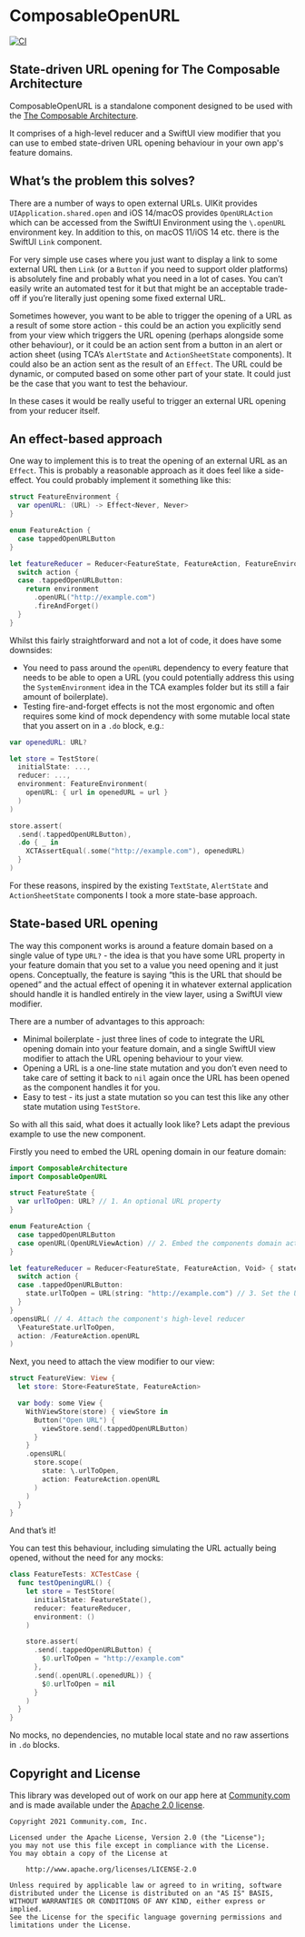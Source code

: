 # ComposableOpenURL

[![CI](https://github.com/Shimmur/composable-open-url/actions/workflows/ci.yml/badge.svg)](https://github.com/Shimmur/composable-open-url/actions/workflows/ci.yml)

## State-driven URL opening for The Composable Architecture

ComposableOpenURL is a standalone component designed to be used with the [The Composable Architecture](https://github.com/pointfreeco/swift-composable-architecture).

It comprises of a high-level reducer and a SwiftUI view modifier that you can use to embed state-driven URL opening behaviour in your own app's feature domains.

## What’s the problem this solves?

There are a number of ways to open external URLs. UIKit provides `UIApplication.shared.open` and iOS 14/macOS provides `OpenURLAction` which can be accessed from the SwiftUI Environment using the `\.openURL` environment key. In addition to this, on macOS 11/iOS 14 etc. there is the SwiftUI `Link` component.

For very simple use cases where you just want to display a link to some external URL then `Link` (or a `Button` if you need to support older platforms) is absolutely fine and probably what you need in a lot of cases. You can’t easily write an automated test for it but that might be an acceptable trade-off if you’re literally just opening some fixed external URL.

Sometimes however, you want to be able to trigger the opening of a URL as a result of some store action - this could be an action you explicitly send from your view which triggers the URL opening (perhaps alongside some other behaviour), or it could be an action sent from a button in an alert or action sheet (using TCA’s `AlertState` and `ActionSheetState` components). It could also be an action sent as the result of an `Effect`. The URL could be dynamic, or computed based on some other part of your state. It could just be the case that you want to test the behaviour.

In these cases it would be really useful to trigger an external URL opening from your reducer itself.

## An effect-based approach

One way to implement this is to treat the opening of an external URL as an `Effect`. This is probably a reasonable approach as it does feel like a side-effect. You could probably implement it something like this:

```swift
struct FeatureEnvironment {
  var openURL: (URL) -> Effect<Never, Never>
}

enum FeatureAction {
  case tappedOpenURLButton
}

let featureReducer = Reducer<FeatureState, FeatureAction, FeatureEnvironment> { state, action environment in
  switch action {
  case .tappedOpenURLButton:
    return environment
      .openURL("http://example.com")
      .fireAndForget()  
  }
}
```

Whilst this fairly straightforward and not a lot of code, it does have some downsides:

* You need to pass around the `openURL` dependency to every feature that needs to be able to open a URL (you could potentially address this using the `SystemEnvironment` idea in the TCA examples folder but its still a fair amount of boilerplate).
* Testing fire-and-forget effects is not the most ergonomic and often requires some kind of mock dependency with some mutable local state that you assert on in a `.do` block, e.g.:

```swift
var openedURL: URL?

let store = TestStore(
  initialState: ...,
  reducer: ...,
  environment: FeatureEnvironment(
    openURL: { url in openedURL = url }
  )
)

store.assert(
  .send(.tappedOpenURLButton),
  .do { _ in
    XCTAssertEqual(.some("http://example.com"), openedURL)
  }
)
```

For these reasons, inspired by the existing `TextState`, `AlertState` and `ActionSheetState` components I took a more state-base approach.

## State-based URL opening

The way this component works is around a feature domain based on a single value of type `URL?` - the idea is that you have some URL property in your feature domain that you set to a value you need opening and it just opens. Conceptually, the feature is saying “this is the URL that should be opened” and the actual effect of opening it in whatever external application should handle it is handled entirely in the view layer, using a SwiftUI view modifier.

There are a number of advantages to this approach:

* Minimal boilerplate - just three lines of code to integrate the URL opening domain into your feature domain, and a single SwiftUI view modifier to attach the URL opening behaviour to your view.
* Opening a URL is a one-line state mutation and you don’t even need to take care of setting it back to `nil` again once the URL has been opened as the component handles it for you.
* Easy to test - its just a state mutation so you can test this like any other state mutation using `TestStore`.

So with all this said, what does it actually look like? Lets adapt the previous example to use the new component.

Firstly you need to embed the URL opening domain in our feature domain:

```swift
import ComposableArchitecture
import ComposableOpenURL

struct FeatureState {
  var urlToOpen: URL? // 1. An optional URL property
}

enum FeatureAction {
  case tappedOpenURLButton
  case openURL(OpenURLViewAction) // 2. Embed the components domain actions
}

let featureReducer = Reducer<FeatureState, FeatureAction, Void> { state, action, _ in
  switch action {
  case .tappedOpenURLButton:
    state.urlToOpen = URL(string: "http://example.com") // 3. Set the URL when you want to open it
  }
}
.opensURL( // 4. Attach the component's high-level reducer
  \FeatureState.urlToOpen,
  action: /FeatureAction.openURL
)
```

Next, you need to attach the view modifier to our view:

```swift
struct FeatureView: View {
  let store: Store<FeatureState, FeatureAction>

  var body: some View {
    WithViewStore(store) { viewStore in
      Button("Open URL") {
        viewStore.send(.tappedOpenURLButton)
      }
    }
    .opensURL(
      store.scope(
        state: \.urlToOpen,
        action: FeatureAction.openURL
      )
    )
  }
}
```

And that’s it!

You can test this behaviour, including simulating the URL actually being opened, without the need for any mocks:

```swift
class FeatureTests: XCTestCase {
  func testOpeningURL() {
    let store = TestStore(
      initialState: FeatureState(),
      reducer: featureReducer,
      environment: ()
    )

    store.assert(
      .send(.tappedOpenURLButton) {
        $0.urlToOpen = "http://example.com"
      },
      .send(.openURL(.openedURL)) {
        $0.urlToOpen = nil
      }
    )
  }
}
```

No mocks, no dependencies, no mutable local state and no raw assertions in `.do` blocks.

## Copyright and License

This library was developed out of work on our app here at [Community.com](http://community.com) and is made available under the [Apache 2.0 license](LICENSE).

```
Copyright 2021 Community.com, Inc.

Licensed under the Apache License, Version 2.0 (the "License");
you may not use this file except in compliance with the License.
You may obtain a copy of the License at

    http://www.apache.org/licenses/LICENSE-2.0

Unless required by applicable law or agreed to in writing, software
distributed under the License is distributed on an "AS IS" BASIS,
WITHOUT WARRANTIES OR CONDITIONS OF ANY KIND, either express or implied.
See the License for the specific language governing permissions and
limitations under the License. 
```
